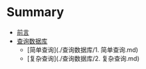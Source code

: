 # Summary

* [前言](README.md)
* [查询数据库](./查询数据库/README.md)
  * [简单查询](./查询数据库/1. 简单查询.md)
  * [复杂查询](./查询数据库/2. 复杂查询.md)


